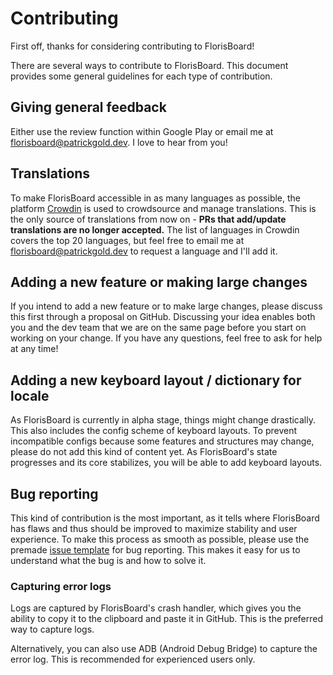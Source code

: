 # Contributing

First off, thanks for considering contributing to FlorisBoard!

There are several ways to contribute to FlorisBoard. This document
provides some general guidelines for each type of contribution.

## Giving general feedback

Either use the review function within Google Play or email me at
[florisboard@patrickgold.dev](mailto:florisboard@patrickgold.dev). I
love to hear from you!

## Translations

To make FlorisBoard accessible in as many languages as possible, the
platform [Crowdin](https://crowdin.florisboard.patrickgold.dev) is used
to crowdsource and manage translations. This is the only source of
translations from now on - **PRs that add/update translations are no
longer accepted.** The list of languages in Crowdin covers the top 20
languages, but feel free to email me at
[florisboard@patrickgold.dev](mailto:florisboard@patrickgold.dev) to
request a language and I'll add it.

## Adding a new feature or making large changes

If you intend to add a new feature or to make large changes, please
discuss this first through a proposal on GitHub. Discussing your idea
enables both you and the dev team that we are on the same page before
you start on working on your change. If you have any questions, feel
free to ask for help at any time!

## Adding a new keyboard layout / dictionary for locale

As FlorisBoard is currently in alpha stage, things might change
drastically. This also includes the config scheme of keyboard layouts.
To prevent incompatible configs because some features and structures may
change, please do not add this kind of content yet. As FlorisBoard's
state progresses and its core stabilizes, you will be able to add
keyboard layouts.

## Bug reporting

This kind of contribution is the most important, as it tells where
FlorisBoard has flaws and thus should be improved to maximize stability
and user experience. To make this process as smooth as possible, please
use the premade [issue template](.github/ISSUE_TEMPLATE/bug_report.md)
for bug reporting. This makes it easy for us to understand what the bug
is and how to solve it.

### Capturing error logs

Logs are captured by FlorisBoard's crash handler, which gives you the
ability to copy it to the clipboard and paste it in GitHub. This is the
preferred way to capture logs.

Alternatively, you can also use ADB (Android Debug Bridge) to capture
the error log. This is recommended for experienced users only.
